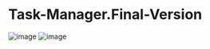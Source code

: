 # Task-Manager.Final-Version
![image](https://user-images.githubusercontent.com/107072477/230875539-954895a8-b838-4c99-b673-a691215eb8fd.png)
![image](https://user-images.githubusercontent.com/107072477/230875580-ee9d0041-c040-4f1e-8ba7-ef4393c6d1a3.png)
